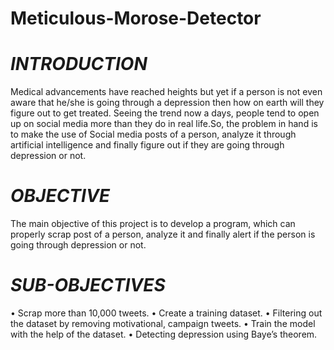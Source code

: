 # Meticulous-Morose-Detector
# ***INTRODUCTION***

Medical advancements have reached heights but yet if a person is not even aware that
he/she is going through a depression then how on earth will they figure out to get
treated. Seeing the trend now a days, people tend to open up on social media more
than they do in real life.So, the problem in hand is to make the use of Social
media posts of a person, analyze it through artificial intelligence and finally figure out
if they are going through depression or not.

# ***OBJECTIVE***

The main objective of this project is to develop a program, which can properly scrap
post of a person, analyze it and finally alert if the person is going through depression
or not.

# ***SUB-OBJECTIVES***

• Scrap more than 10,000 tweets.
• Create a training dataset.
• Filtering out the dataset by removing motivational, campaign tweets.
• Train the model with the help of the dataset.
• Detecting depression using Baye’s theorem.
